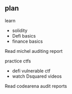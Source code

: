 ## plan
learn

- solidity
- Defi basics
- finance basics

Read michel auditing  report

practice ctfs

- defi vulnerable ctf
- watch Dsquared videos

Read codearena audit reports